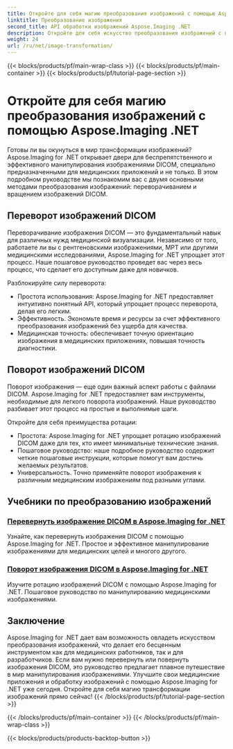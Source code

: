 ```yaml
---
title: Откройте для себя магию преобразования изображений с помощью Aspose.Imaging .NET
linktitle: Преобразование изображения
second_title: API обработки изображений Aspose.Imaging .NET
description: Откройте для себя искусство преобразования изображений с помощью Aspose.Imaging for .NET. Научитесь легко переворачивать и поворачивать изображения DICOM для медицинских целей и многого другого.
weight: 24
url: /ru/net/image-transformation/
---
```


{{< blocks/products/pf/main-wrap-class >}}
{{< blocks/products/pf/main-container >}}
{{< blocks/products/pf/tutorial-page-section >}}

# Откройте для себя магию преобразования изображений с помощью Aspose.Imaging .NET


Готовы ли вы окунуться в мир трансформации изображений? Aspose.Imaging for .NET открывает двери для беспрепятственного и эффективного манипулирования изображениями DICOM, специально предназначенными для медицинских приложений и не только. В этом подробном руководстве мы познакомим вас с двумя основными методами преобразования изображений: переворачиванием и вращением изображений DICOM. 

## Переворот изображений DICOM

Переворачивание изображения DICOM — это фундаментальный навык для различных нужд медицинской визуализации. Независимо от того, работаете ли вы с рентгеновскими изображениями, МРТ или другими медицинскими исследованиями, Aspose.Imaging for .NET упрощает этот процесс. Наше пошаговое руководство проведет вас через весь процесс, что сделает его доступным даже для новичков.

Разблокируйте силу переворота:
- Простота использования: Aspose.Imaging for .NET предоставляет интуитивно понятный API, который упрощает процесс переворота, делая его легким.
- Эффективность. Экономьте время и ресурсы за счет эффективного преобразования изображений без ущерба для качества.
- Медицинская точность: обеспечивает точную ориентацию изображения в медицинских приложениях, повышая точность диагностики.

## Поворот изображений DICOM

Поворот изображения — еще один важный аспект работы с файлами DICOM. Aspose.Imaging for .NET предоставляет вам инструменты, необходимые для легкого поворота изображений. Наше руководство разбивает этот процесс на простые и выполнимые шаги.

Откройте для себя преимущества ротации:
- Простота: Aspose.Imaging for .NET упрощает ротацию изображений DICOM даже для тех, кто имеет минимальные технические знания.
- Пошаговое руководство: наше подробное руководство содержит четкие пошаговые инструкции, которые помогут вам достичь желаемых результатов.
- Универсальность. Точно применяйте поворот изображения к различным медицинским изображениям под разными углами.

## Учебники по преобразованию изображений
### [Перевернуть изображение DICOM в Aspose.Imaging for .NET](./flip-dicom-image/)
Узнайте, как перевернуть изображения DICOM с помощью Aspose.Imaging for .NET. Простое и эффективное манипулирование изображениями для медицинских целей и многого другого.
### [Поворот изображения DICOM в Aspose.Imaging for .NET](./rotate-dicom-image/)
Изучите ротацию изображений DICOM с помощью Aspose.Imaging for .NET. Пошаговое руководство по манипулированию медицинскими изображениями.

## Заключение

Aspose.Imaging for .NET дает вам возможность овладеть искусством преобразования изображений, что делает его бесценным инструментом как для медицинских работников, так и для разработчиков. Если вам нужно перевернуть или повернуть изображения DICOM, это руководство предлагает плавное путешествие в мир манипулирования изображениями. Улучшите свои медицинские приложения и обработку изображений с помощью Aspose.Imaging for .NET уже сегодня. Откройте для себя магию трансформации изображений прямо сейчас!
{{< /blocks/products/pf/tutorial-page-section >}}

{{< /blocks/products/pf/main-container >}}
{{< /blocks/products/pf/main-wrap-class >}}

{{< blocks/products/products-backtop-button >}}
